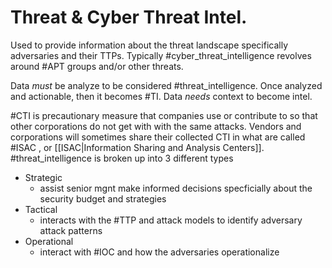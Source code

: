 # Threat & Cyber Threat Intel. 
Used to provide information about the threat landscape specifically adversaries and their TTPs. Typically #cyber_threat_intelligence revolves around #APT groups and/or other threats. 

Data *must* be analyze to be considered #threat_intelligence. Once analyzed and actionable, then it becomes #TI. Data *needs* context to become intel. 

#CTI is precautionary measure that companies use or contribute to so that other corporations do not get with with the same attacks. Vendors and corporations will sometimes share their collected CTI in what are called #ISAC , or [[ISAC|Information Sharing and Analysis Centers]].
#threat_intelligence is broken up into 3 different types
- Strategic
	- assist senior mgnt make informed decisions specficially about the security budget and strategies
- Tactical
	- interacts with the #TTP and attack models to identify adversary attack patterns
- Operational
	- interact with #IOC and how the adversaries operationalize 